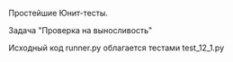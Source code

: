 Простейшие Юнит-тесты.

Задача "Проверка на выносливость"

Исходный код runner.py облагается тестами test_12_1.py
